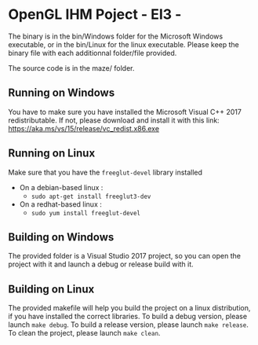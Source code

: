 # OpenGL IHM Poject - EI3 -
The binary is in the bin/Windows folder for the Microsoft Windows executable, or in the bin/Linux for the linux executable. Please keep the binary file with each additionnal folder/file provided.

The source code is in the maze/ folder.

## Running on Windows
You have to make sure you have installed the Microsoft Visual C++ 2017 redistributable.
If not, please download and install it with this link:
https://aka.ms/vs/15/release/vc_redist.x86.exe

## Running on Linux
Make sure that you have the ``` freeglut-devel ``` library installed

* On a debian-based linux :
   * ``` sudo apt-get install freeglut3-dev ```
* On a redhat-based linux :
   * ``` sudo yum install freeglut-devel ```
## Building on Windows
The provided folder is a Visual Studio 2017 project, so you can open the project with it and launch a debug or
release build with it.

## Building on Linux
The provided makefile will help you build the project on a linux distribution, if you have installed the correct
libraries. To build a debug version, please launch ``` make debug ```. To build a release version, please launch
``` make release ```. To clean the project, please launch ``` make clean ```.